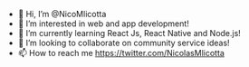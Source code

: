 - 👋 Hi, I’m @NicoMlicotta
- 👀 I’m interested in web and app development!
- 🌱 I’m currently learning React Js, React Native and Node.js!
- 💞️ I’m looking to collaborate on community service ideas!
- 📫 How to reach me https://twitter.com/NicolasMlicotta

<!---
NicoMlicotta/NicoMlicotta is a ✨ special ✨ repository because its `README.md` (this file) appears on your GitHub profile.
You can click the Preview link to take a look at your changes.
--->
